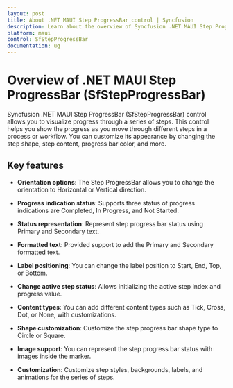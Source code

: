 ```yaml
---
layout: post
title: About .NET MAUI Step ProgressBar control | Syncfusion
description: Learn about the overview of Syncfusion .NET MAUI Step ProgressBar (SfStepProgressBar) control, its basic features and step progressBar functionalities.
platform: maui
control: SfStepProgressBar
documentation: ug
---
```


# Overview of .NET MAUI Step ProgressBar (SfStepProgressBar)

Syncfusion .NET MAUI Step ProgressBar (SfStepProgressBar) control allows you to visualize progress through a series of steps. This control helps you show the progress as you move through different steps in a process or workflow. You can customize its appearance by changing the step shape, step content, progress bar color, and more.

## Key features

* **Orientation options**: The Step ProgressBar allows you to change the orientation to Horizontal or Vertical direction.

* **Progress indication status**: Supports three status of progress indications are Completed, In Progress, and Not Started.

* **Status representation**: Represent step progress bar status using Primary and Secondary text.

* **Formatted text**: Provided support to add the Primary and Secondary formatted text.

* **Label positioning**: You can change the label position to Start, End, Top, or Bottom.

* **Change active step status**: Allows initializing the active step index and progress value.

* **Content types**: You can add different content types such as Tick, Cross, Dot, or None, with customizations.

* **Shape customization**: Customize the step progress bar shape type to Circle or Square.

* **Image support**: You can represent the step progress bar status with images inside the marker.

* **Customization**: Customize step styles, backgrounds, labels, and animations for the series of steps.